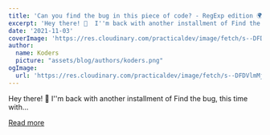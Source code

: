 ```yaml
---
title: 'Can you find the bug in this piece of code? - RegExp edition 🌍'
excerpt: 'Hey there! 👋  I''m back with another installment of Find the bug, this time with...'
date: '2021-11-03'
coverImage: 'https://res.cloudinary.com/practicaldev/image/fetch/s--DFDVlmMj--/c_imagga_scale,f_auto,fl_progressive,h_420,q_auto,w_1000/https://dev-to-uploads.s3.amazonaws.com/uploads/articles/ztc3fq2x1adkhx39r6ua.png'
author:
  name: Koders
  picture: "assets/blog/authors/koders.png"
ogImage:
  url: 'https://res.cloudinary.com/practicaldev/image/fetch/s--DFDVlmMj--/c_imagga_scale,f_auto,fl_progressive,h_420,q_auto,w_1000/https://dev-to-uploads.s3.amazonaws.com/uploads/articles/ztc3fq2x1adkhx39r6ua.png'
---
```


Hey there! 👋  I''m back with another installment of Find the bug, this time with...

[Read more](https://dev.to/nombrekeff/can-you-find-the-bug-in-this-piece-of-code-regexp-edition-27ac)
